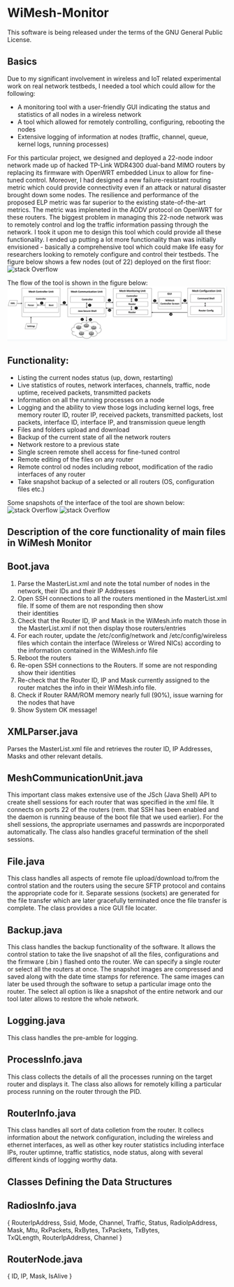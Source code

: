 # WiMesh-Monitor
This software is being released under the terms of the GNU General Public License.

Basics
------
Due to my significant involvement in wireless and IoT related experimental work on real network testbeds, I needed a tool which could allow for the following:

  - A monitoring tool with a user-friendly GUI indicating the status and statistics of all nodes in a wireless network
  - A tool which allowed for remotely controlling, configuring, rebooting the nodes
  - Extensive logging of information at nodes (traffic, channel, queue, kernel logs, running processes) 

For this particular project, we designed and deployed a 22-node indoor network made up of hacked TP-Link WDR4300 dual-band MIMO routers by replacing its firmware with OpenWRT embedded Linux to allow for fine-tuned control. Moreover, I had designed a new failure-resistant routing metric which could provide connectivity even if an attack or natural disaster brought down some nodes. The resilience and performance of the proposed ELP metric was far superior to the existing state-of-the-art metrics. The metric was impleneted in the AODV protocol on OpenWRT for these routers. The biggest problem in managing this 22-node network was to remotely control and log the traffic information passing through the network. I took it upon me to design this tool which could provide all these functionality. I ended up putting a lot more functionality than was initially envisioned - basically a comprehensive tool which could make life easy for researchers looking to remotely configure and control their testbeds. The figure below shows a few nodes (out of 22) deployed on the first floor:
![stack Overflow](https://github.com/uashraf1981/WiMesh-Monitor/blob/master/src/res/First_floor.jpg)

The flow of the tool is shown in the figure below:
![stack Overflow](https://github.com/uashraf1981/WiMesh-Controller/blob/master/WiMesh%20Controller%20Flow.png)

Functionality:
--------------
- Listing the current nodes status (up, down, restarting)
- Live statistics of routes, network interfaces, channels, traffic, node uptime, received packets, transmitted packets
- Information on all the running processes on a node
- Logging and the ability to view those logs including kernel logs, free memory router ID, router IP, received packets, 
  transmitted packets, lost packets, interface ID, interface IP, and transmission queue length
- Files and folders upload and download
- Backup of the current state of all the network routers
- Network restore to a previous state
- Single screen remote shell access for fine-tuned control
- Remote editing of the files on any router
- Remote control od nodes including reboot, modification of the radio interfaces of any router
- Take snapshot backup of a selected or all routers (OS, configuration files etc.)

Some snapshots of the interface of the tool are shown below:
![stack Overflow](https://github.com/uashraf1981/WiMesh-Monitor/blob/master/src/res/WiMesh_Controller_a.jpg)
![stack Overflow](https://github.com/uashraf1981/WiMesh-Monitor/blob/master/src/res/WiMesh_Controller_b.jpg)

Description of the core functionality of main files in WiMesh Monitor
--------------------------------------------------------------------
Boot.java
---------
1. Parse the MasterList.xml and note the total number of nodes in the network, their IDs and their IP Addresses
2. Open SSH connections to all the routers mentioned in the MasterList.xml file. If some of them are not responding then show  
   their identities 
3. Check that the Router ID, IP and Mask in the WiMesh.info match those in the MasterList.xml if not then display those 
   routers/entries
4. For each router, update the /etc/config/network and /etc/config/wireless files which contain the interface (Wireless or 
   Wired NICs) according to the information contained in the WiMesh.info file
5. Reboot the routers
6. Re-open SSH connections to the Routers. If some are not responding show their identities
7. Re-check that the Router ID, IP and Mask currently assigned to the router matches the info in their WiMesh.info file. 
8. Check if Router RAM/ROM memory nearly full (90%), issue warning for the nodes that have
9. Show System OK message!

XMLParser.java
--------------
Parses the MasterList.xml file and retrieves the router ID, IP Addresses, Masks and other relevant details.

MeshCommunicationUnit.java
--------------------------
This important class makes extensive use of the JSch (Java Shell) API to create shell sessions for each router that was specified in the xml file. It connects on ports 22 of the routers (rem. that SSH has been enabled and the daemon is running beause of the boot file that we used earlier). For the shell sessions, the appropriate usernames and passwrds are incporporated automatically. The class also handles graceful termination of the shell sessions.

File.java
---------
This class handles all aspects of remote file upload/download to/from the control station and the routers using the secure SFTP protocol and contains the appropriate code for it. Separate sessions (sockets) are generated for the file transfer which are later gracefully terminated once the file transfer is complete. The class provides a nice GUI file locater.

Backup.java
---------
This class handles the backup functionality of the software. It allows the control station to take the live snapshot of all the files, configurations and the firmware (.bin ) flashed onto the router. We can specify a single router or select all the routers at once. The snapshot images are compressed and saved along with the date time stamps for reference. The same images can later be used through the software to setup a particular image onto the router. The select all option is like a snapshot of the entire network and our tool later allows to restore the whole network.

Logging.java
------------
This class handles the pre-amble for logging.

ProcessInfo.java
----------------
This class collects the details of all the processes running on the target router and displays it. The class also allows for remotely killing a particular process running on the router through the PID.

RouterInfo.java
----------------
This class handles all sort of data colletion from the router. It collecs information about the network configuration, including the wireless and ethernet interfaces, as well as other key router statistics including interface IPs, router uptimne, traffic statistics, node status, along with several different kinds of logging worthy data. 

Classes Defining the Data Structures
------------------------------------
RadiosInfo.java
---------------
{ RouterIpAddress, Ssid, Mode, Channel, Traffic, Status, RadioIpAddress, Mask, Mtu, RxPackets, RxBytes, TxPackets, TxBytes,   
  TxQLength, RouterIpAddress, Channel }
  
RouterNode.java
---------------
{ ID, IP, Mask, IsAlive }

